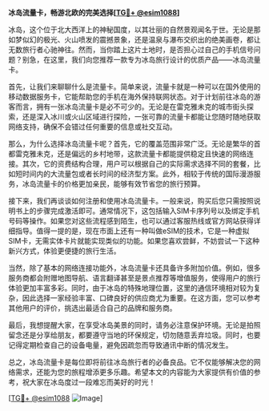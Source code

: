**冰岛流量卡，畅游北欧的完美选择[[TG💪+ @esim1088](https://t.me/s/esim1088)]**

冰岛，这个位于北大西洋上的神秘国度，以其壮丽的自然景观闻名于世。无论是那如梦似幻的极光、火山喷发的震撼景象，还是温泉与瀑布交织出的绝美画卷，都让无数旅行者心驰神往。然而，当你踏上这片土地时，是否担心过自己的手机信号问题？别急，在这里，我们向您推荐一款专为冰岛旅行设计的优质产品——冰岛流量卡。

首先，让我们来聊聊什么是流量卡。简单来说，流量卡就是一种可以在国外使用的移动数据服务卡，它能帮助您的手机在海外保持联网状态。对于计划前往冰岛的游客而言，拥有一张冰岛流量卡是必不可少的。无论是在雷克雅未克的城市街头探索，还是深入冰川或火山区域进行探险，一张可靠的流量卡都能让您随时随地获取网络支持，确保不会错过任何重要的信息或社交互动。

那么，为什么选择冰岛流量卡呢？首先，它的覆盖范围非常广泛。无论是繁华的首都雷克雅未克，还是偏远的乡村地带，这款流量卡都能提供稳定且快速的网络连接。其次，它的资费结构合理，用户可以根据自己的实际需求选择不同的套餐，比如短时间内的大流量包或者长时间的经济型方案。此外，相较于传统的国际漫游服务，冰岛流量卡的价格更加亲民，能够有效节省您的旅行预算。

接下来，我们再谈谈如何注册和使用冰岛流量卡。一般来说，购买后您只需按照说明书上的步骤完成激活即可。通常情况下，这包括输入SIM卡序列号以及绑定手机号码等操作。如果您对这些流程感到陌生，也可以通过客服热线或官方网站获得详细指导。值得一提的是，现在市面上还有一种叫做eSIM的技术，它是一种虚拟SIM卡，无需实体卡片就能实现类似的功能。如果您喜欢尝鲜，不妨尝试一下这种新兴方式，体验更便捷的旅行生活。

当然，除了基本的网络连接功能外，冰岛流量卡还具备许多附加价值。例如，很多服务商都会附赠地图导航、语言翻译甚至是景点推荐等增值服务，使得用户的旅行体验更加丰富多彩。同时，由于冰岛的特殊地理位置，这里的通信环境相对较为复杂，因此选择一家经验丰富、口碑良好的供应商尤为重要。在这方面，您可以参考其他用户的评价，挑选出最适合自己的品牌和服务商。

最后，我想提醒大家，在享受冰岛美景的同时，请务必注意保护环境。无论是拍照留念还是分享给朋友，都要遵守当地的环保规定，切勿随意丢弃垃圾。同时，也要记得定期检查自己的设备电量，避免因疏忽而导致通讯中断的情况发生。

总之，冰岛流量卡是每位即将前往冰岛旅行者的必备良品。它不仅能够解决您的网络需求，还能为您的旅程增添更多乐趣。希望本文的内容能为大家提供有价值的参考，祝大家在冰岛度过一段难忘而美好的时光！

[[TG💪+ @esim1088](https://t.me/s/esim1088) ![Image](https://i.postimg.cc/4NQfJmqS/Snipaste-2025-05-13-00-14-12.png)]